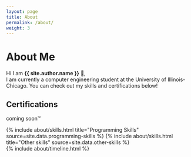 ```yaml
---
layout: page
title: About
permalink: /about/
weight: 3
---
```


# **About Me**

Hi I am **{{ site.author.name }}** :wave:,<br>
I am currently a computer engineering student at the University of Illinois-Chicago. You can check out my skills and certifications below!

## **Certifications**

coming soon:tm:

<div class="row">
{% include about/skills.html title="Programming Skills" source=site.data.programming-skills %}
{% include about/skills.html title="Other skills" source=site.data.other-skills %}
</div>

<div class="row">
{% include about/timeline.html %}
</div>